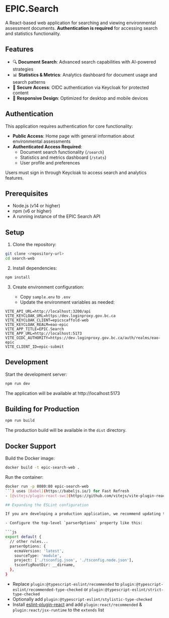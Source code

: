 # EPIC.Search

A React-based web application for searching and viewing environmental assessment documents. **Authentication is required** for accessing search and statistics functionality.

## Features

- 🔍 **Document Search**: Advanced search capabilities with AI-powered strategies
- 📊 **Statistics & Metrics**: Analytics dashboard for document usage and search patterns  
- 🔐 **Secure Access**: OIDC authentication via Keycloak for protected content
- 📱 **Responsive Design**: Optimized for desktop and mobile devices

## Authentication

This application requires authentication for core functionality:

- **Public Access**: Home page with general information about environmental assessments
- **Authenticated Access Required**:
  - Document search functionality (`/search`)
  - Statistics and metrics dashboard (`/stats`)
  - User profile and preferences

Users must sign in through Keycloak to access search and analytics features.

## Prerequisites

- Node.js (v14 or higher)
- npm (v6 or higher)
- A running instance of the EPIC Search API

## Setup

1. Clone the repository:

```bash
git clone <repository-url>
cd search-web
```

2. Install dependencies:

```bash
npm install
```

3. Create environment configuration:

   - Copy `sample.env` to `.env`
   - Update the environment variables as needed:

```properties
VITE_API_URL=http://localhost:3200/api
VITE_KEYCLOAK_URL=https:/dev.loginproxy.gov.bc.ca
VITE_KEYCLOAK_CLIENT=epicscaffold-web
VITE_KEYCLOAK_REALM=eao-epic
VITE_APP_TITLE=EPIC.Search
VITE_APP_URL=http://localhost:5173
VITE_OIDC_AUTHORITY=https://dev.loginproxy.gov.bc.ca/auth/realms/eao-epic
VITE_CLIENT_ID=epic-submit
```

## Development

Start the development server:

```bash
npm run dev
```

The application will be available at http://localhost:5173

## Building for Production

```bash
npm run build
```

The production build will be available in the `dist` directory.

## Docker Support

Build the Docker image:

```bash
docker build -t epic-search-web .
```

Run the container:

```bash
docker run -p 8080:80 epic-search-web
```) uses [Babel](https://babeljs.io/) for Fast Refresh
- [@vitejs/plugin-react-swc](https://github.com/vitejs/vite-plugin-react-swc) uses [SWC](https://swc.rs/) for Fast Refresh

## Expanding the ESLint configuration

If you are developing a production application, we recommend updating the configuration to enable type aware lint rules:

- Configure the top-level `parserOptions` property like this:

```js
export default {
  // other rules...
  parserOptions: {
    ecmaVersion: 'latest',
    sourceType: 'module',
    project: ['./tsconfig.json', './tsconfig.node.json'],
    tsconfigRootDir: __dirname,
  },
}
```

- Replace `plugin:@typescript-eslint/recommended` to `plugin:@typescript-eslint/recommended-type-checked` or `plugin:@typescript-eslint/strict-type-checked`
- Optionally add `plugin:@typescript-eslint/stylistic-type-checked`
- Install [eslint-plugin-react](https://github.com/jsx-eslint/eslint-plugin-react) and add `plugin:react/recommended` & `plugin:react/jsx-runtime` to the `extends` list
